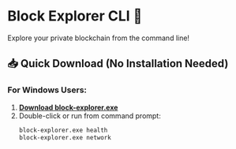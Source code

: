 # Block Explorer CLI 🚀

Explore your private blockchain from the command line!

## 📥 Quick Download (No Installation Needed)

### For Windows Users:
1. **[Download block-explorer.exe](bin/block-explorer.exe)**
2. Double-click or run from command prompt:
   ```cmd
   block-explorer.exe health
   block-explorer.exe network